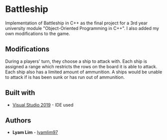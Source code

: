 # Battleship

Implementation of Battleship in C++ as the final project for a 3rd year university module "Object-Oriented Programming in C++". I also added my own modifications to the game. 


## Modifications
During a players' turn, they choose a ship to attack with.
Each ship is assigned a range which restricts the rows on the board it is able to attack.
Each ship also has a limited amount of ammunition.
A ships would be unable to attack if is has been sunk or has run out of ammunition.

## Built with

- [Visual Studio 2019](https://visualstudio.microsoft.com/vs/) - IDE used

## Authors

- **Lyam Lim** - [lyamlim97](https://github.com/lyamlim97)